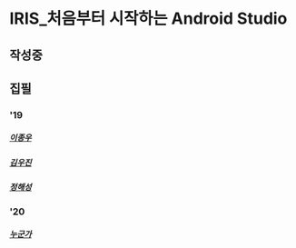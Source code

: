 # IRIS_처음부터 시작하는 Android Studio

## 작성중

## 집필
### '19

##### [이종우](https://github.com/sunrinint) 

##### [김우진](https://github.com/spstar18)

##### [정해성](https://github.com/XxCtrlZxX)

### '20
##### [누군가](https://github.com/작성중)
